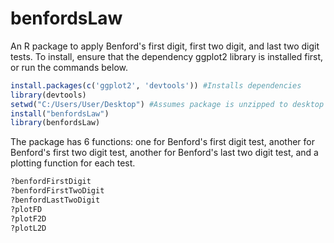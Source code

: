 # benfordsLaw

An R package to apply Benford's first digit, first two digit, and last two digit tests.  To install, ensure that the dependency ggplot2 library is installed first, or run the commands below.

```R
install.packages(c('ggplot2', 'devtools')) #Installs dependencies
library(devtools)
setwd("C:/Users/User/Desktop") #Assumes package is unzipped to desktop
install("benfordsLaw")
library(benfordsLaw)
```

The package has 6 functions: one for Benford's first digit test, another for Benford's first two digit test, another for Benford's last two digit test, and a plotting function for each test.

```R
?benfordFirstDigit
?benfordFirstTwoDigit
?benfordLastTwoDigit
?plotFD
?plotF2D
?plotL2D
```
